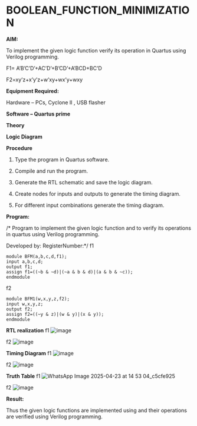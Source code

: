 # BOOLEAN_FUNCTION_MINIMIZATION

**AIM:**

To implement the given logic function verify its operation in Quartus using Verilog programming.

F1= A’B’C’D’+AC’D’+B’CD’+A’BCD+BC’D 

F2=xy’z+x’y’z+w’xy+wx’y+wxy

**Equipment Required:**

Hardware – PCs, Cyclone II , USB flasher

**Software – Quartus prime**

**Theory**

**Logic Diagram**

**Procedure**

1.	Type the program in Quartus software.

2.	Compile and run the program.

3.	Generate the RTL schematic and save the logic diagram.

4.	Create nodes for inputs and outputs to generate the timing diagram.

5.	For different input combinations generate the timing diagram.


**Program:**

/* Program to implement the given logic function and to verify its operations in quartus using Verilog programming. 

Developed by: RegisterNumber:*/
f1
```
module BFM(a,b,c,d,f1);
input a,b,c,d;
output f1;
assign f1=((~b & ~d)|(~a & b & d)|(a & b & ~c));
endmodule

```
f2
```
module BFM1(w,x,y,z,f2);
input w,x,y,z;
output f2;
assign f2=((~y & z)|(w & y)|(x & y));
endmodule

```

**RTL realization**
f1
![image](https://github.com/user-attachments/assets/6185465b-5a56-4afa-8e65-9673b7a900d8)

f2
![image](https://github.com/user-attachments/assets/a5d5cc53-9717-431c-a485-835f5c8d8676)


**Timing Diagram**
f1
![image](https://github.com/user-attachments/assets/28d6ceec-f7c4-4673-88f8-204bc6642370)

f2
![image](https://github.com/user-attachments/assets/e1c82c7a-5732-4ce0-a473-3c5e71b0847d)

**Truth Table**
f1
![WhatsApp Image 2025-04-23 at 14 53 04_c5cfe925](https://github.com/user-attachments/assets/4a707cc2-5202-4fa9-8db0-f567cdf2118d)

f2
![image](https://github.com/user-attachments/assets/6e9f86d6-7ec9-4f4f-85ad-3b9c6e46f130)


**Result:**

Thus the given logic functions are implemented using and their operations are verified using Verilog programming.

